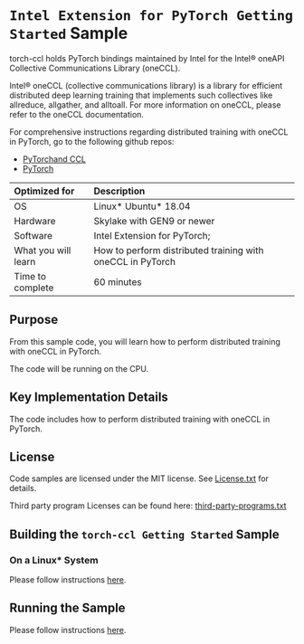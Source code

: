 ﻿# `Intel Extension for PyTorch Getting Started` Sample

torch-ccl holds PyTorch bindings maintained by Intel for the Intel® oneAPI Collective Communications Library (oneCCL).

Intel® oneCCL (collective communications library) is a library for efficient distributed deep learning training that implements such collectives like allreduce, allgather, and alltoall. For more information on oneCCL, please refer to the oneCCL documentation.

For comprehensive instructions regarding distributed training with oneCCL in PyTorch, go to the following github repos:
* [PyTorchand CCL](https://github.com/intel/torch-ccl) 
* [PyTorch](https://github.com/intel/optimized-models/tree/master/pytorch/distributed)

| Optimized for                       | Description
|:---                               |:---
| OS                                | Linux* Ubuntu* 18.04
| Hardware                          | Skylake with GEN9 or newer
| Software                          | Intel Extension for PyTorch;
| What you will learn               | How to perform distributed training with oneCCL in PyTorch
| Time to complete                  | 60 minutes


## Purpose

From this sample code, you will learn how to perform distributed training with oneCCL in PyTorch.

The code will be running on the CPU.

## Key Implementation Details 

The code includes how to perform distributed training with oneCCL in PyTorch.
 
## License  

Code samples are licensed under the MIT license. See
[License.txt](https://github.com/oneapi-src/oneAPI-samples/blob/master/License.txt) for details.

Third party program Licenses can be found here: [third-party-programs.txt](https://github.com/oneapi-src/oneAPI-samples/blob/master/third-party-programs.txt)

## Building the `torch-ccl Getting Started` Sample

### On a Linux* System 

Please follow instructions [here](https://github.com/intel/optimized-models/tree/master/pytorch/distributed#distributed-training-with-oneccl-in-pytorch).

## Running the Sample

Please follow instructions [here](https://github.com/intel/optimized-models/tree/master/pytorch/distributed#run-scripts--cpu-affinity).
